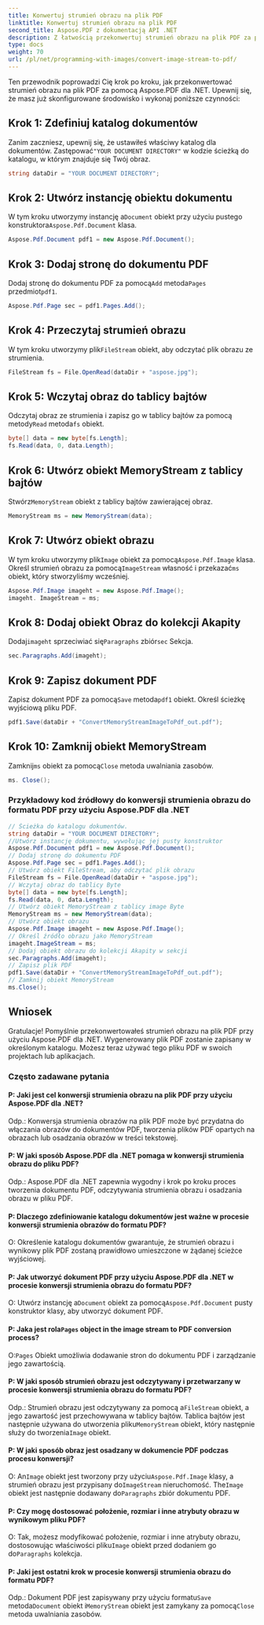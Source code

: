 ```yaml
---
title: Konwertuj strumień obrazu na plik PDF
linktitle: Konwertuj strumień obrazu na plik PDF
second_title: Aspose.PDF z dokumentacją API .NET
description: Z łatwością przekonwertuj strumień obrazu na plik PDF za pomocą Aspose.PDF dla .NET.
type: docs
weight: 70
url: /pl/net/programming-with-images/convert-image-stream-to-pdf/
---
```

Ten przewodnik poprowadzi Cię krok po kroku, jak przekonwertować strumień obrazu na plik PDF za pomocą Aspose.PDF dla .NET. Upewnij się, że masz już skonfigurowane środowisko i wykonaj poniższe czynności:

## Krok 1: Zdefiniuj katalog dokumentów

 Zanim zaczniesz, upewnij się, że ustawiłeś właściwy katalog dla dokumentów. Zastępować`"YOUR DOCUMENT DIRECTORY"` w kodzie ścieżką do katalogu, w którym znajduje się Twój obraz.

```csharp
string dataDir = "YOUR DOCUMENT DIRECTORY";
```

## Krok 2: Utwórz instancję obiektu dokumentu

 W tym kroku utworzymy instancję a`Document` obiekt przy użyciu pustego konstruktora`Aspose.Pdf.Document` klasa.

```csharp
Aspose.Pdf.Document pdf1 = new Aspose.Pdf.Document();
```

## Krok 3: Dodaj stronę do dokumentu PDF

 Dodaj stronę do dokumentu PDF za pomocą`Add` metoda`Pages` przedmiot`pdf1`.

```csharp
Aspose.Pdf.Page sec = pdf1.Pages.Add();
```

## Krok 4: Przeczytaj strumień obrazu

 W tym kroku utworzymy plik`FileStream` obiekt, aby odczytać plik obrazu ze strumienia.

```csharp
FileStream fs = File.OpenRead(dataDir + "aspose.jpg");
```

## Krok 5: Wczytaj obraz do tablicy bajtów

 Odczytaj obraz ze strumienia i zapisz go w tablicy bajtów za pomocą metody`Read` metoda`fs` obiekt.

```csharp
byte[] data = new byte[fs.Length];
fs.Read(data, 0, data.Length);
```

## Krok 6: Utwórz obiekt MemoryStream z tablicy bajtów

 Stwórz`MemoryStream` obiekt z tablicy bajtów zawierającej obraz.

```csharp
MemoryStream ms = new MemoryStream(data);
```

## Krok 7: Utwórz obiekt obrazu

 W tym kroku utworzymy plik`Image` obiekt za pomocą`Aspose.Pdf.Image` klasa. Określ strumień obrazu za pomocą`ImageStream` własność i przekazać`ms` obiekt, który stworzyliśmy wcześniej.

```csharp
Aspose.Pdf.Image imageht = new Aspose.Pdf.Image();
imageht. ImageStream = ms;
```

## Krok 8: Dodaj obiekt Obraz do kolekcji Akapity

 Dodaj`imageht` sprzeciwiać się`Paragraphs` zbiór`sec` Sekcja.

```csharp
sec.Paragraphs.Add(imageht);
```

## Krok 9: Zapisz dokument PDF

 Zapisz dokument PDF za pomocą`Save` metoda`pdf1` obiekt. Określ ścieżkę wyjściową pliku PDF.

```csharp
pdf1.Save(dataDir + "ConvertMemoryStreamImageToPdf_out.pdf");
```

## Krok 10: Zamknij obiekt MemoryStream

 Zamknij`ms` obiekt za pomocą`Close` metoda uwalniania zasobów.

```csharp
ms. Close();
```

### Przykładowy kod źródłowy do konwersji strumienia obrazu do formatu PDF przy użyciu Aspose.PDF dla .NET 
```csharp
// Ścieżka do katalogu dokumentów.
string dataDir = "YOUR DOCUMENT DIRECTORY";
//Utwórz instancję dokumentu, wywołując jej pusty konstruktor
Aspose.Pdf.Document pdf1 = new Aspose.Pdf.Document();
// Dodaj stronę do dokumentu PDF
Aspose.Pdf.Page sec = pdf1.Pages.Add();
// Utwórz obiekt FileStream, aby odczytać plik obrazu
FileStream fs = File.OpenRead(dataDir + "aspose.jpg");
// Wczytaj obraz do tablicy Byte
byte[] data = new byte[fs.Length];
fs.Read(data, 0, data.Length);
// Utwórz obiekt MemoryStream z tablicy image Byte
MemoryStream ms = new MemoryStream(data);
// Utwórz obiekt obrazu
Aspose.Pdf.Image imageht = new Aspose.Pdf.Image();
// Określ źródło obrazu jako MemoryStream
imageht.ImageStream = ms;
// Dodaj obiekt obrazu do kolekcji Akapity w sekcji
sec.Paragraphs.Add(imageht);
// Zapisz plik PDF
pdf1.Save(dataDir + "ConvertMemoryStreamImageToPdf_out.pdf");
// Zamknij obiekt MemoryStream
ms.Close();
```

## Wniosek

Gratulacje! Pomyślnie przekonwertowałeś strumień obrazu na plik PDF przy użyciu Aspose.PDF dla .NET. Wygenerowany plik PDF zostanie zapisany w określonym katalogu. Możesz teraz używać tego pliku PDF w swoich projektach lub aplikacjach.

### Często zadawane pytania

#### P: Jaki jest cel konwersji strumienia obrazu na plik PDF przy użyciu Aspose.PDF dla .NET?

Odp.: Konwersja strumienia obrazów na plik PDF może być przydatna do włączania obrazów do dokumentów PDF, tworzenia plików PDF opartych na obrazach lub osadzania obrazów w treści tekstowej.

#### P: W jaki sposób Aspose.PDF dla .NET pomaga w konwersji strumienia obrazu do pliku PDF?

Odp.: Aspose.PDF dla .NET zapewnia wygodny i krok po kroku proces tworzenia dokumentu PDF, odczytywania strumienia obrazu i osadzania obrazu w pliku PDF.

#### P: Dlaczego zdefiniowanie katalogu dokumentów jest ważne w procesie konwersji strumienia obrazów do formatu PDF?

O: Określenie katalogu dokumentów gwarantuje, że strumień obrazu i wynikowy plik PDF zostaną prawidłowo umieszczone w żądanej ścieżce wyjściowej.

#### P: Jak utworzyć dokument PDF przy użyciu Aspose.PDF dla .NET w procesie konwersji strumienia obrazu do formatu PDF?

 O: Utwórz instancję a`Document` obiekt za pomocą`Aspose.Pdf.Document` pusty konstruktor klasy, aby utworzyć dokument PDF.

####  P: Jaka jest rola`Pages` object in the image stream to PDF conversion process?

 O:`Pages` Obiekt umożliwia dodawanie stron do dokumentu PDF i zarządzanie jego zawartością.

#### P: W jaki sposób strumień obrazu jest odczytywany i przetwarzany w procesie konwersji strumienia obrazu do formatu PDF?

 Odp.: Strumień obrazu jest odczytywany za pomocą a`FileStream` obiekt, a jego zawartość jest przechowywana w tablicy bajtów. Tablica bajtów jest następnie używana do utworzenia pliku`MemoryStream` obiekt, który następnie służy do tworzenia`Image` obiekt.

#### P: W jaki sposób obraz jest osadzany w dokumencie PDF podczas procesu konwersji?

 O: An`Image` obiekt jest tworzony przy użyciu`Aspose.Pdf.Image` klasy, a strumień obrazu jest przypisany do`ImageStream` nieruchomość. The`Image` obiekt jest następnie dodawany do`Paragraphs` zbiór dokumentu PDF.

#### P: Czy mogę dostosować położenie, rozmiar i inne atrybuty obrazu w wynikowym pliku PDF?

 O: Tak, możesz modyfikować położenie, rozmiar i inne atrybuty obrazu, dostosowując właściwości pliku`Image` obiekt przed dodaniem go do`Paragraphs` kolekcja.

#### P: Jaki jest ostatni krok w procesie konwersji strumienia obrazu do formatu PDF?

 Odp.: Dokument PDF jest zapisywany przy użyciu formatu`Save` metoda`Document` obiekt i`MemoryStream` obiekt jest zamykany za pomocą`Close` metoda uwalniania zasobów.